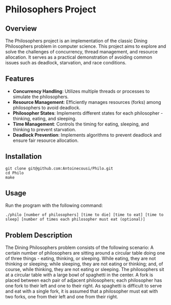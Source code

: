 
# Philosophers Project

## Overview

The Philosophers project is an implementation of the classic Dining Philosophers problem in computer science. This project aims to explore and solve the challenges of concurrency, thread management, and resource allocation. It serves as a practical demonstration of avoiding common issues such as deadlock, starvation, and race conditions.

## Features

-   **Concurrency Handling**: Utilizes multiple threads or processes to simulate the philosophers.
-   **Resource Management**: Efficiently manages resources (forks) among philosophers to avoid deadlock.
-   **Philosopher States**: Implements different states for each philosopher - thinking, eating, and sleeping.
-   **Time Management**: Controls the timing for eating, sleeping, and thinking to prevent starvation.
-   **Deadlock Prevention**: Implements algorithms to prevent deadlock and ensure fair resource allocation.

## Installation
```
git clone git@github.com:Antoinecousi/Philo.git
cd Philo
make
``` 
    

## Usage

Run the program with the following command:

`./philo [number of philosophers] [time to die] [time to eat] [time to sleep] [number of times each philosopher must eat (optional)]` 

## Problem Description

The Dining Philosophers problem consists of the following scenario: A certain number of philosophers are sitting around a circular table doing one of three things - eating, thinking, or sleeping. While eating, they are not thinking or sleeping; while sleeping, they are not eating or thinking; and, of course, while thinking, they are not eating or sleeping. The philosophers sit at a circular table with a large bowl of spaghetti in the center. A fork is placed between each pair of adjacent philosophers; each philosopher has one fork to their left and one to their right. As spaghetti is difficult to serve and eat with a single fork, it is assumed that a philosopher must eat with two forks, one from their left and one from their right.
